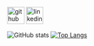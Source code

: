 
[<img src='https://cdn.jsdelivr.net/npm/simple-icons@3.0.1/icons/github.svg' alt='github' height='40'>](https://github.com/IanVitor)  [<img src='https://cdn.jsdelivr.net/npm/simple-icons@3.0.1/icons/linkedin.svg' alt='linkedin' height='40'>](https://www.linkedin.com/in/IanVitorMoraesdaSilva/)  


![GitHub stats](https://github-readme-stats.vercel.app/api?username=IanVitor&show_icons=true&theme=radical)  [![Top Langs](https://github-readme-stats.vercel.app/api/top-langs/?username=IanVitor&theme=radical)](https://github.com/anuraghazra/github-readme-stats)

